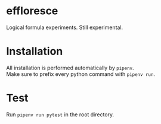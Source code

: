# effloresce

Logical formula experiments.  Still experimental.


# Installation

All installation is performed automatically by `pipenv`.  
Make sure to prefix every python command with `pipenv run`.


# Test

Run `pipenv run pytest` in the root directory.